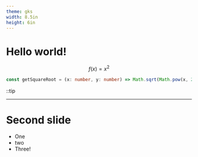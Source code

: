 ```yaml
---
theme: gks
width: 8.5in
height: 6in
---
```


# Hello world!

$$
f(x) = x^2
$$

```ts twoslash
const getSquareRoot = (x: number, y: number) => Math.sqrt(Math.pow(x, 2));
```

::tip

---

# Second slide

- One
- two
- Three!
